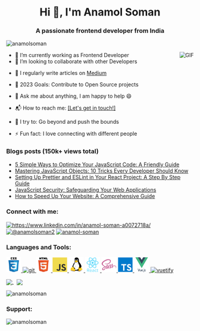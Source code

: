 <h1 align="center">Hi 👋, I'm Anamol Soman</h1>
<h3 align="center">A passionate frontend developer from India</h3>

<p align="left"> <img src="https://komarev.com/ghpvc/?username=anamolsoman&label=Profile%20views&color=0e75b6&style=flat" alt="anamolsoman" /> </p>

<img align="right" height="270px" alt="GIF" src="https://i.pinimg.com/originals/e4/26/70/e426702edf874b181aced1e2fa5c6cde.gif" />

- 🔭 I’m currently working as Frontend Developer
- 👯 I’m looking to collaborate with other Developers
<!-- - 🌱 I’m currently learning **Design Patterns** -->

- 📝 I regularly write articles on [Medium](https://medium.com/@anamolsoman2)

- 🥅 2023 Goals: Contribute to Open Source projects
- 💬 Ask me about anything, I am happy to help :smile:
- 📬 How to reach me: <a href="https://www.linkedin.com/in/tv-sai-sumanth-3b7811141/">[Let's get in touch!] </a>
- 🧗 I try to: Go beyond and push the bounds
- ⚡ Fun fact: I love connecting with different people

### Blogs posts (150k+ views total)

<!-- BLOG-POST-LIST:START -->
- [5 Simple Ways to Optimize Your JavaScript Code: A Friendly Guide](https://bootcamp.uxdesign.cc/5-simple-ways-to-optimize-your-javascript-code-a-friendly-guide-02ff08474a65?source=rss-1599f4b13dfd------2)
- [Mastering JavaScript Objects: 10 Tricks Every Developer Should Know](https://blog.stackademic.com/mastering-javascript-objects-10-tricks-every-developer-should-know-71c3da728310?source=rss-1599f4b13dfd------2)
- [Setting Up Prettier and ESLint in Your React Project: A Step By Step Guide](https://medium.com/@anamolsoman2/setting-up-prettier-and-eslint-in-your-react-project-a-step-by-step-guide-24fb4989b914?source=rss-1599f4b13dfd------2)
- [JavaScript Security: Safeguarding Your Web Applications](https://systemweakness.com/javascript-security-safeguarding-your-web-applications-3306eafd78f5?source=rss-1599f4b13dfd------2)
- [How to Speed Up Your Website: A Comprehensive Guide](https://medium.com/swlh/how-to-speed-up-your-website-a-comprehensive-guide-a8b4f39357e?source=rss-1599f4b13dfd------2)
<!-- BLOG-POST-LIST:END -->

<h3 align="left">Connect with me:</h3>
<p align="left">
<a href="https://www.linkedin.com/in/anamol-soman-a0072718a/" target="blank"><img align="center" src="https://raw.githubusercontent.com/rahuldkjain/github-profile-readme-generator/master/src/images/icons/Social/linked-in-alt.svg" alt="https://www.linkedin.com/in/anamol-soman-a0072718a/" height="30" width="40" /></a>
<a href="https://medium.com/@anamolsoman2" target="blank"><img align="center" src="https://raw.githubusercontent.com/rahuldkjain/github-profile-readme-generator/master/src/images/icons/Social/medium.svg" alt="@anamolsoman2" height="30" width="40" /></a>
<a href="https://www.leetcode.com/anamol-soman" target="blank"><img align="center" src="https://raw.githubusercontent.com/rahuldkjain/github-profile-readme-generator/master/src/images/icons/Social/leet-code.svg" alt="anamol-soman" height="30" width="40" /></a>
</p>

<h3 align="left">Languages and Tools:</h3>
<p align="left"> <a href="https://www.w3schools.com/css/" target="_blank" rel="noreferrer"> <img src="https://raw.githubusercontent.com/devicons/devicon/master/icons/css3/css3-original-wordmark.svg" alt="css3" width="40" height="40"/> </a> <a href="https://git-scm.com/" target="_blank" rel="noreferrer"> <img src="https://www.vectorlogo.zone/logos/git-scm/git-scm-icon.svg" alt="git" width="40" height="40"/> </a> <a href="https://www.w3.org/html/" target="_blank" rel="noreferrer"> <img src="https://raw.githubusercontent.com/devicons/devicon/master/icons/html5/html5-original-wordmark.svg" alt="html5" width="40" height="40"/> </a> <a href="https://developer.mozilla.org/en-US/docs/Web/JavaScript" target="_blank" rel="noreferrer"> <img src="https://raw.githubusercontent.com/devicons/devicon/master/icons/javascript/javascript-original.svg" alt="javascript" width="40" height="40"/> </a> <a href="https://www.linux.org/" target="_blank" rel="noreferrer"> <img src="https://raw.githubusercontent.com/devicons/devicon/master/icons/linux/linux-original.svg" alt="linux" width="40" height="40"/> </a> <a href="https://reactjs.org/" target="_blank" rel="noreferrer"> <img src="https://raw.githubusercontent.com/devicons/devicon/master/icons/react/react-original-wordmark.svg" alt="react" width="40" height="40"/> </a> <a href="https://sass-lang.com" target="_blank" rel="noreferrer"> <img src="https://raw.githubusercontent.com/devicons/devicon/master/icons/sass/sass-original.svg" alt="sass" width="40" height="40"/> </a> <a href="https://www.typescriptlang.org/" target="_blank" rel="noreferrer"> <img src="https://raw.githubusercontent.com/devicons/devicon/master/icons/typescript/typescript-original.svg" alt="typescript" width="40" height="40"/> </a> <a href="https://vuejs.org/" target="_blank" rel="noreferrer"> <img src="https://raw.githubusercontent.com/devicons/devicon/master/icons/vuejs/vuejs-original-wordmark.svg" alt="vuejs" width="40" height="40"/> </a> <a href="https://vuetifyjs.com/en/" target="_blank" rel="noreferrer"> <img src="https://bestofjs.org/logos/vuetify.svg" alt="vuetify" width="40" height="40"/> </a> </p>

<p align="left"><a href="https://github.com/anamolsoman/github-readme-stats">
  <img height=200 align="center" src="https://github-readme-stats.vercel.app/api?username=anamolsoman" />
</a>
&nbsp;
<a href="https://github.com/anamolsoman/convoychat">
  <img height=200 align="center" src="https://github-readme-stats.vercel.app/api/top-langs?username=anamolsoman&layout=compact&langs_count=8&card_width=200" />
</a></p>
<p align="left" ><img  src="https://github-readme-streak-stats.herokuapp.com/?user=anamolsoman&card_width=464" alt="anamolsoman" /></p>

<h3 align="left">Support:</h3>
<p><a href="https://ko-fi.com/anamolsoman">
<img align="left" src="https://cdn.ko-fi.com/cdn/kofi3.png?v=3" height="50" width="210" alt="anamolsoman" /></a></p>
